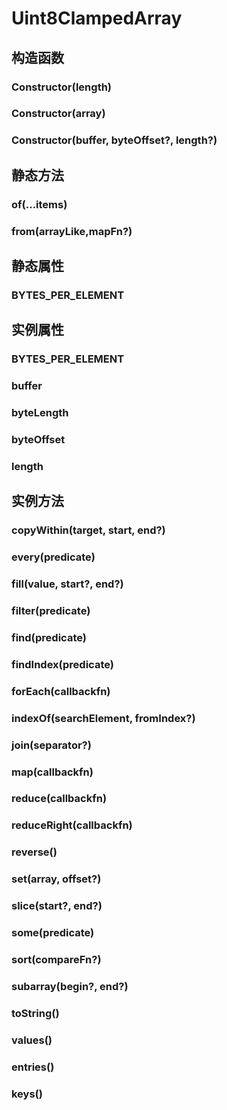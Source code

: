 # Uint8ClampedArray


## 构造函数


### Constructor(length)

<!-- UTSJSON.Uint8ClampedArray.Constructor.description -->

<!-- UTSJSON.Uint8ClampedArray.Constructor.param -->

<!-- UTSJSON.Uint8ClampedArray.Constructor.returnValue -->

<!-- UTSJSON.Uint8ClampedArray.Constructor.compatibility -->

<!-- UTSJSON.Uint8ClampedArray.Constructor.tutorial -->

### Constructor(array)

<!-- UTSJSON.Uint8ClampedArray.Constructor_1.description -->

<!-- UTSJSON.Uint8ClampedArray.Constructor_1.param -->

<!-- UTSJSON.Uint8ClampedArray.Constructor_1.returnValue -->

<!-- UTSJSON.Uint8ClampedArray.Constructor_1.compatibility -->

<!-- UTSJSON.Uint8ClampedArray.Constructor_1.tutorial -->

### Constructor(buffer, byteOffset?, length?)

<!-- UTSJSON.Uint8ClampedArray.Constructor_2.description -->

<!-- UTSJSON.Uint8ClampedArray.Constructor_2.param -->

<!-- UTSJSON.Uint8ClampedArray.Constructor_2.returnValue -->

<!-- UTSJSON.Uint8ClampedArray.Constructor_2.compatibility -->

<!-- UTSJSON.Uint8ClampedArray.Constructor_2.tutorial -->


## 静态方法


### of(...items)

<!-- UTSJSON.Uint8ClampedArray.of.description -->

<!-- UTSJSON.Uint8ClampedArray.of.param -->

<!-- UTSJSON.Uint8ClampedArray.of.returnValue -->

<!-- UTSJSON.Uint8ClampedArray.of.compatibility -->

<!-- UTSJSON.Uint8ClampedArray.of.tutorial -->

### from(arrayLike,mapFn?)

<!-- UTSJSON.Uint8ClampedArray.from.description -->

<!-- UTSJSON.Uint8ClampedArray.from.param -->

<!-- UTSJSON.Uint8ClampedArray.from.returnValue -->

<!-- UTSJSON.Uint8ClampedArray.from.compatibility -->

<!-- UTSJSON.Uint8ClampedArray.from.tutorial -->


## 静态属性


### BYTES_PER_ELEMENT

<!-- UTSJSON.Uint8ClampedArray.BYTES_PER_ELEMENT.description -->

<!-- UTSJSON.Uint8ClampedArray.BYTES_PER_ELEMENT.param -->

<!-- UTSJSON.Uint8ClampedArray.BYTES_PER_ELEMENT.returnValue -->

<!-- UTSJSON.Uint8ClampedArray.BYTES_PER_ELEMENT.compatibility -->

<!-- UTSJSON.Uint8ClampedArray.BYTES_PER_ELEMENT.tutorial -->


## 实例属性


### BYTES_PER_ELEMENT

<!-- UTSJSON.Uint8ClampedArray.BYTES_PER_ELEMENT.description -->

<!-- UTSJSON.Uint8ClampedArray.BYTES_PER_ELEMENT.param -->

<!-- UTSJSON.Uint8ClampedArray.BYTES_PER_ELEMENT.returnValue -->

<!-- UTSJSON.Uint8ClampedArray.BYTES_PER_ELEMENT.compatibility -->

<!-- UTSJSON.Uint8ClampedArray.BYTES_PER_ELEMENT.tutorial -->

### buffer

<!-- UTSJSON.Uint8ClampedArray.buffer.description -->

<!-- UTSJSON.Uint8ClampedArray.buffer.param -->

<!-- UTSJSON.Uint8ClampedArray.buffer.returnValue -->

<!-- UTSJSON.Uint8ClampedArray.buffer.compatibility -->

<!-- UTSJSON.Uint8ClampedArray.buffer.tutorial -->

### byteLength

<!-- UTSJSON.Uint8ClampedArray.byteLength.description -->

<!-- UTSJSON.Uint8ClampedArray.byteLength.param -->

<!-- UTSJSON.Uint8ClampedArray.byteLength.returnValue -->

<!-- UTSJSON.Uint8ClampedArray.byteLength.compatibility -->

<!-- UTSJSON.Uint8ClampedArray.byteLength.tutorial -->

### byteOffset

<!-- UTSJSON.Uint8ClampedArray.byteOffset.description -->

<!-- UTSJSON.Uint8ClampedArray.byteOffset.param -->

<!-- UTSJSON.Uint8ClampedArray.byteOffset.returnValue -->

<!-- UTSJSON.Uint8ClampedArray.byteOffset.compatibility -->

<!-- UTSJSON.Uint8ClampedArray.byteOffset.tutorial -->

### length

<!-- UTSJSON.Uint8ClampedArray.length.description -->

<!-- UTSJSON.Uint8ClampedArray.length.param -->

<!-- UTSJSON.Uint8ClampedArray.length.returnValue -->

<!-- UTSJSON.Uint8ClampedArray.length.compatibility -->

<!-- UTSJSON.Uint8ClampedArray.length.tutorial -->


## 实例方法


### copyWithin(target, start, end?)

<!-- UTSJSON.Uint8ClampedArray.copyWithin.description -->

<!-- UTSJSON.Uint8ClampedArray.copyWithin.param -->

<!-- UTSJSON.Uint8ClampedArray.copyWithin.returnValue -->

<!-- UTSJSON.Uint8ClampedArray.copyWithin.compatibility -->

<!-- UTSJSON.Uint8ClampedArray.copyWithin.tutorial -->

### every(predicate)

<!-- UTSJSON.Uint8ClampedArray.every.description -->

<!-- UTSJSON.Uint8ClampedArray.every.param -->

<!-- UTSJSON.Uint8ClampedArray.every.returnValue -->

<!-- UTSJSON.Uint8ClampedArray.every.compatibility -->

<!-- UTSJSON.Uint8ClampedArray.every.tutorial -->

### fill(value, start?, end?)

<!-- UTSJSON.Uint8ClampedArray.fill.description -->

<!-- UTSJSON.Uint8ClampedArray.fill.param -->

<!-- UTSJSON.Uint8ClampedArray.fill.returnValue -->

<!-- UTSJSON.Uint8ClampedArray.fill.compatibility -->

<!-- UTSJSON.Uint8ClampedArray.fill.tutorial -->

### filter(predicate)

<!-- UTSJSON.Uint8ClampedArray.filter.description -->

<!-- UTSJSON.Uint8ClampedArray.filter.param -->

<!-- UTSJSON.Uint8ClampedArray.filter.returnValue -->

<!-- UTSJSON.Uint8ClampedArray.filter.compatibility -->

<!-- UTSJSON.Uint8ClampedArray.filter.tutorial -->

### find(predicate)

<!-- UTSJSON.Uint8ClampedArray.find.description -->

<!-- UTSJSON.Uint8ClampedArray.find.param -->

<!-- UTSJSON.Uint8ClampedArray.find.returnValue -->

<!-- UTSJSON.Uint8ClampedArray.find.compatibility -->

<!-- UTSJSON.Uint8ClampedArray.find.tutorial -->

### findIndex(predicate)

<!-- UTSJSON.Uint8ClampedArray.findIndex.description -->

<!-- UTSJSON.Uint8ClampedArray.findIndex.param -->

<!-- UTSJSON.Uint8ClampedArray.findIndex.returnValue -->

<!-- UTSJSON.Uint8ClampedArray.findIndex.compatibility -->

<!-- UTSJSON.Uint8ClampedArray.findIndex.tutorial -->

### forEach(callbackfn)

<!-- UTSJSON.Uint8ClampedArray.forEach.description -->

<!-- UTSJSON.Uint8ClampedArray.forEach.param -->

<!-- UTSJSON.Uint8ClampedArray.forEach.returnValue -->

<!-- UTSJSON.Uint8ClampedArray.forEach.compatibility -->

<!-- UTSJSON.Uint8ClampedArray.forEach.tutorial -->

### indexOf(searchElement, fromIndex?)

<!-- UTSJSON.Uint8ClampedArray.indexOf.description -->

<!-- UTSJSON.Uint8ClampedArray.indexOf.param -->

<!-- UTSJSON.Uint8ClampedArray.indexOf.returnValue -->

<!-- UTSJSON.Uint8ClampedArray.indexOf.compatibility -->

<!-- UTSJSON.Uint8ClampedArray.indexOf.tutorial -->

### join(separator?)

<!-- UTSJSON.Uint8ClampedArray.join.description -->

<!-- UTSJSON.Uint8ClampedArray.join.param -->

<!-- UTSJSON.Uint8ClampedArray.join.returnValue -->

<!-- UTSJSON.Uint8ClampedArray.join.compatibility -->

<!-- UTSJSON.Uint8ClampedArray.join.tutorial -->

### map(callbackfn)

<!-- UTSJSON.Uint8ClampedArray.map.description -->

<!-- UTSJSON.Uint8ClampedArray.map.param -->

<!-- UTSJSON.Uint8ClampedArray.map.returnValue -->

<!-- UTSJSON.Uint8ClampedArray.map.compatibility -->

<!-- UTSJSON.Uint8ClampedArray.map.tutorial -->

### reduce(callbackfn)

<!-- UTSJSON.Uint8ClampedArray.reduce.description -->

<!-- UTSJSON.Uint8ClampedArray.reduce.param -->

<!-- UTSJSON.Uint8ClampedArray.reduce.returnValue -->

<!-- UTSJSON.Uint8ClampedArray.reduce.compatibility -->

<!-- UTSJSON.Uint8ClampedArray.reduce.tutorial -->

### reduceRight(callbackfn)

<!-- UTSJSON.Uint8ClampedArray.reduceRight.description -->

<!-- UTSJSON.Uint8ClampedArray.reduceRight.param -->

<!-- UTSJSON.Uint8ClampedArray.reduceRight.returnValue -->

<!-- UTSJSON.Uint8ClampedArray.reduceRight.compatibility -->

<!-- UTSJSON.Uint8ClampedArray.reduceRight.tutorial -->

### reverse()

<!-- UTSJSON.Uint8ClampedArray.reverse.description -->

<!-- UTSJSON.Uint8ClampedArray.reverse.param -->

<!-- UTSJSON.Uint8ClampedArray.reverse.returnValue -->

<!-- UTSJSON.Uint8ClampedArray.reverse.compatibility -->

<!-- UTSJSON.Uint8ClampedArray.reverse.tutorial -->

### set(array, offset?)

<!-- UTSJSON.Uint8ClampedArray.set.description -->

<!-- UTSJSON.Uint8ClampedArray.set.param -->

<!-- UTSJSON.Uint8ClampedArray.set.returnValue -->

<!-- UTSJSON.Uint8ClampedArray.set.compatibility -->

<!-- UTSJSON.Uint8ClampedArray.set.tutorial -->

### slice(start?, end?)

<!-- UTSJSON.Uint8ClampedArray.slice.description -->

<!-- UTSJSON.Uint8ClampedArray.slice.param -->

<!-- UTSJSON.Uint8ClampedArray.slice.returnValue -->

<!-- UTSJSON.Uint8ClampedArray.slice.compatibility -->

<!-- UTSJSON.Uint8ClampedArray.slice.tutorial -->

### some(predicate)

<!-- UTSJSON.Uint8ClampedArray.some.description -->

<!-- UTSJSON.Uint8ClampedArray.some.param -->

<!-- UTSJSON.Uint8ClampedArray.some.returnValue -->

<!-- UTSJSON.Uint8ClampedArray.some.compatibility -->

<!-- UTSJSON.Uint8ClampedArray.some.tutorial -->

### sort(compareFn?)

<!-- UTSJSON.Uint8ClampedArray.sort.description -->

<!-- UTSJSON.Uint8ClampedArray.sort.param -->

<!-- UTSJSON.Uint8ClampedArray.sort.returnValue -->

<!-- UTSJSON.Uint8ClampedArray.sort.compatibility -->

<!-- UTSJSON.Uint8ClampedArray.sort.tutorial -->

### subarray(begin?, end?)

<!-- UTSJSON.Uint8ClampedArray.subarray.description -->

<!-- UTSJSON.Uint8ClampedArray.subarray.param -->

<!-- UTSJSON.Uint8ClampedArray.subarray.returnValue -->

<!-- UTSJSON.Uint8ClampedArray.subarray.compatibility -->

<!-- UTSJSON.Uint8ClampedArray.subarray.tutorial -->

### toString()

<!-- UTSJSON.Uint8ClampedArray.toString.description -->

<!-- UTSJSON.Uint8ClampedArray.toString.param -->

<!-- UTSJSON.Uint8ClampedArray.toString.returnValue -->

<!-- UTSJSON.Uint8ClampedArray.toString.compatibility -->

<!-- UTSJSON.Uint8ClampedArray.toString.tutorial -->

### values()

<!-- UTSJSON.Uint8ClampedArray.values.description -->

<!-- UTSJSON.Uint8ClampedArray.values.param -->

<!-- UTSJSON.Uint8ClampedArray.values.returnValue -->

<!-- UTSJSON.Uint8ClampedArray.values.compatibility -->

<!-- UTSJSON.Uint8ClampedArray.values.tutorial -->

### entries()

<!-- UTSJSON.Uint8ClampedArray.entries.description -->

<!-- UTSJSON.Uint8ClampedArray.entries.param -->

<!-- UTSJSON.Uint8ClampedArray.entries.returnValue -->

<!-- UTSJSON.Uint8ClampedArray.entries.compatibility -->

<!-- UTSJSON.Uint8ClampedArray.entries.tutorial -->

### keys()

<!-- UTSJSON.Uint8ClampedArray.keys.description -->

<!-- UTSJSON.Uint8ClampedArray.keys.param -->

<!-- UTSJSON.Uint8ClampedArray.keys.returnValue -->

<!-- UTSJSON.Uint8ClampedArray.keys.compatibility -->

<!-- UTSJSON.Uint8ClampedArray.keys.tutorial -->
